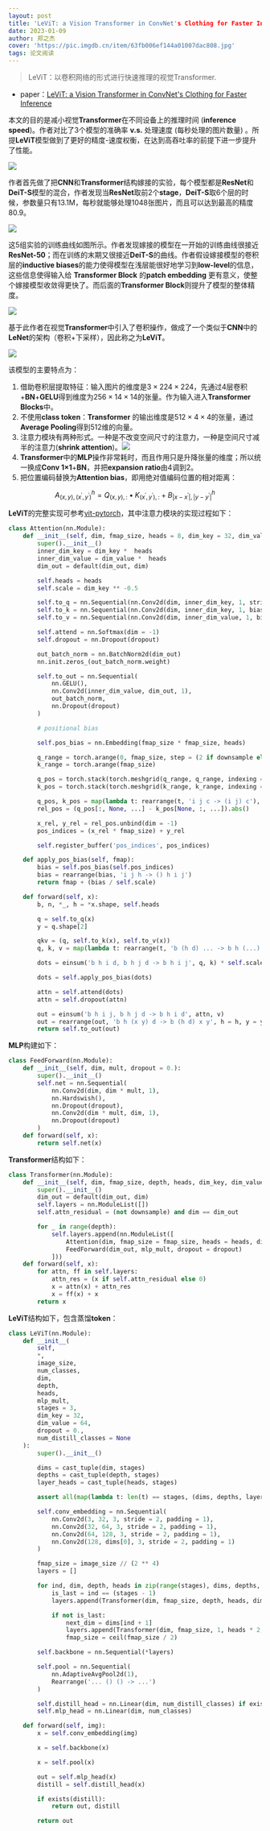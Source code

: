 ```yaml
---
layout: post
title: 'LeViT: a Vision Transformer in ConvNet's Clothing for Faster Inference'
date: 2023-01-09
author: 郑之杰
cover: 'https://pic.imgdb.cn/item/63fb006ef144a01007dac808.jpg'
tags: 论文阅读
---
```


> LeViT：以卷积网络的形式进行快速推理的视觉Transformer.

- paper：[LeViT: a Vision Transformer in ConvNet's Clothing for Faster Inference](https://arxiv.org/abs/2104.01136)

本文的目的是减小视觉**Transformer**在不同设备上的推理时间 (**inference speed**)。作者对比了3个模型的准确率 **v.s.** 处理速度 (每秒处理的图片数量) 。所提**LeViT**模型做到了更好的精度-速度权衡，在达到高吞吐率的前提下进一步提升了性能。

![](https://pic.imgdb.cn/item/63fb010bf144a01007dba587.jpg)

作者首先做了把**CNN**和**Transformer**结构嫁接的实验，每个模型都是**ResNet**和**DeiT-S**模型的混合，作者发现当**ResNet**取前2个**stage**，**DeiT-S**取6个层的时候，参数量只有13.1M，每秒就能够处理1048张图片，而且可以达到最高的精度80.9。

![](https://pic.imgdb.cn/item/63fb023cf144a01007dd3f3b.jpg)

这5组实验的训练曲线如图所示。作者发现嫁接的模型在一开始的训练曲线很接近**ResNet-50**；而在训练的末期又很接近**DeiT-S**的曲线。作者假设嫁接模型的卷积层的**inductive biases**的能力使得模型在浅层能很好地学习到**low-level**的信息，这些信息使得输入给 **Transformer Block** 的**patch embedding** 更有意义，使整个嫁接模型收敛得更快了。而后面的**Transformer Block**则提升了模型的整体精度。

![](https://pic.imgdb.cn/item/63fb029cf144a01007ddc8b2.jpg)

基于此作者在视觉**Transformer**中引入了卷积操作，做成了一个类似于**CNN**中的**LeNet**的架构（卷积+下采样），因此称之为**LeViT**。

![](https://pic.imgdb.cn/item/63fb031ef144a01007de797e.jpg)

该模型的主要特点为：
1. 借助卷积层提取特征：输入图片的维度是$3×224×224$，先通过4层卷积+**BN**+**GELU**得到维度为$256×14×14$的张量。作为输入进入**Transformer Blocks**中。
2. 不使用**class token**：**Transformer** 的输出维度是$512×4×4$的张量，通过**Average Pooling**得到512维的向量。
3. 注意力模块有两种形式。一种是不改变空间尺寸的注意力，一种是空间尺寸减半的注意力(**shrink attention**)。![](https://pic.imgdb.cn/item/63fb04ccf144a01007e14041.jpg)
4. **Transformer**中的**MLP**操作非常耗时，而且作用只是升降张量的维度；所以统一换成**Conv 1×1**+**BN**，并把**expansion ratio**由4调到2。
5. 把位置编码替换为**Attention bias**，即用绝对值编码位置的相对距离：

$$
A_{(x, y),\left(x^{\prime}, y^{\prime}\right)}^h=Q_{(x, y),:} \bullet K_{\left(x^{\prime}, y^{\prime}\right),:}+B_{\left|x-x^{\prime}\right|,\left|y-y^{\prime}\right|}^h
$$

**LeViT**的完整实现可参考[vit-pytorch](https://github.com/lucidrains/vit-pytorch/blob/main/vit_pytorch/levit.py)，其中注意力模块的实现过程如下：

```python
class Attention(nn.Module):
    def __init__(self, dim, fmap_size, heads = 8, dim_key = 32, dim_value = 64, dropout = 0., dim_out = None, downsample = False):
        super().__init__()
        inner_dim_key = dim_key *  heads
        inner_dim_value = dim_value *  heads
        dim_out = default(dim_out, dim)

        self.heads = heads
        self.scale = dim_key ** -0.5

        self.to_q = nn.Sequential(nn.Conv2d(dim, inner_dim_key, 1, stride = (2 if downsample else 1), bias = False), nn.BatchNorm2d(inner_dim_key))
        self.to_k = nn.Sequential(nn.Conv2d(dim, inner_dim_key, 1, bias = False), nn.BatchNorm2d(inner_dim_key))
        self.to_v = nn.Sequential(nn.Conv2d(dim, inner_dim_value, 1, bias = False), nn.BatchNorm2d(inner_dim_value))

        self.attend = nn.Softmax(dim = -1)
        self.dropout = nn.Dropout(dropout)

        out_batch_norm = nn.BatchNorm2d(dim_out)
        nn.init.zeros_(out_batch_norm.weight)

        self.to_out = nn.Sequential(
            nn.GELU(),
            nn.Conv2d(inner_dim_value, dim_out, 1),
            out_batch_norm,
            nn.Dropout(dropout)
        )

        # positional bias

        self.pos_bias = nn.Embedding(fmap_size * fmap_size, heads)

        q_range = torch.arange(0, fmap_size, step = (2 if downsample else 1))
        k_range = torch.arange(fmap_size)

        q_pos = torch.stack(torch.meshgrid(q_range, q_range, indexing = 'ij'), dim = -1)
        k_pos = torch.stack(torch.meshgrid(k_range, k_range, indexing = 'ij'), dim = -1)

        q_pos, k_pos = map(lambda t: rearrange(t, 'i j c -> (i j) c'), (q_pos, k_pos))
        rel_pos = (q_pos[:, None, ...] - k_pos[None, :, ...]).abs()

        x_rel, y_rel = rel_pos.unbind(dim = -1)
        pos_indices = (x_rel * fmap_size) + y_rel

        self.register_buffer('pos_indices', pos_indices)

    def apply_pos_bias(self, fmap):
        bias = self.pos_bias(self.pos_indices)
        bias = rearrange(bias, 'i j h -> () h i j')
        return fmap + (bias / self.scale)

    def forward(self, x):
        b, n, *_, h = *x.shape, self.heads

        q = self.to_q(x)
        y = q.shape[2]

        qkv = (q, self.to_k(x), self.to_v(x))
        q, k, v = map(lambda t: rearrange(t, 'b (h d) ... -> b h (...) d', h = h), qkv)

        dots = einsum('b h i d, b h j d -> b h i j', q, k) * self.scale

        dots = self.apply_pos_bias(dots)

        attn = self.attend(dots)
        attn = self.dropout(attn)

        out = einsum('b h i j, b h j d -> b h i d', attn, v)
        out = rearrange(out, 'b h (x y) d -> b (h d) x y', h = h, y = y)
        return self.to_out(out)
```

**MLP**构建如下：

```python
class FeedForward(nn.Module):
    def __init__(self, dim, mult, dropout = 0.):
        super().__init__()
        self.net = nn.Sequential(
            nn.Conv2d(dim, dim * mult, 1),
            nn.Hardswish(),
            nn.Dropout(dropout),
            nn.Conv2d(dim * mult, dim, 1),
            nn.Dropout(dropout)
        )
    def forward(self, x):
        return self.net(x)
```

**Transformer**结构如下：

```python
class Transformer(nn.Module):
    def __init__(self, dim, fmap_size, depth, heads, dim_key, dim_value, mlp_mult = 2, dropout = 0., dim_out = None, downsample = False):
        super().__init__()
        dim_out = default(dim_out, dim)
        self.layers = nn.ModuleList([])
        self.attn_residual = (not downsample) and dim == dim_out

        for _ in range(depth):
            self.layers.append(nn.ModuleList([
                Attention(dim, fmap_size = fmap_size, heads = heads, dim_key = dim_key, dim_value = dim_value, dropout = dropout, downsample = downsample, dim_out = dim_out),
                FeedForward(dim_out, mlp_mult, dropout = dropout)
            ]))
    def forward(self, x):
        for attn, ff in self.layers:
            attn_res = (x if self.attn_residual else 0)
            x = attn(x) + attn_res
            x = ff(x) + x
        return x
```

**LeViT**结构如下，包含蒸馏**token**：

```python
class LeViT(nn.Module):
    def __init__(
        self,
        *,
        image_size,
        num_classes,
        dim,
        depth,
        heads,
        mlp_mult,
        stages = 3,
        dim_key = 32,
        dim_value = 64,
        dropout = 0.,
        num_distill_classes = None
    ):
        super().__init__()

        dims = cast_tuple(dim, stages)
        depths = cast_tuple(depth, stages)
        layer_heads = cast_tuple(heads, stages)

        assert all(map(lambda t: len(t) == stages, (dims, depths, layer_heads))), 'dimensions, depths, and heads must be a tuple that is less than the designated number of stages'

        self.conv_embedding = nn.Sequential(
            nn.Conv2d(3, 32, 3, stride = 2, padding = 1),
            nn.Conv2d(32, 64, 3, stride = 2, padding = 1),
            nn.Conv2d(64, 128, 3, stride = 2, padding = 1),
            nn.Conv2d(128, dims[0], 3, stride = 2, padding = 1)
        )

        fmap_size = image_size // (2 ** 4)
        layers = []

        for ind, dim, depth, heads in zip(range(stages), dims, depths, layer_heads):
            is_last = ind == (stages - 1)
            layers.append(Transformer(dim, fmap_size, depth, heads, dim_key, dim_value, mlp_mult, dropout))

            if not is_last:
                next_dim = dims[ind + 1]
                layers.append(Transformer(dim, fmap_size, 1, heads * 2, dim_key, dim_value, dim_out = next_dim, downsample = True))
                fmap_size = ceil(fmap_size / 2)

        self.backbone = nn.Sequential(*layers)

        self.pool = nn.Sequential(
            nn.AdaptiveAvgPool2d(1),
            Rearrange('... () () -> ...')
        )

        self.distill_head = nn.Linear(dim, num_distill_classes) if exists(num_distill_classes) else always(None)
        self.mlp_head = nn.Linear(dim, num_classes)

    def forward(self, img):
        x = self.conv_embedding(img)

        x = self.backbone(x)        

        x = self.pool(x)

        out = self.mlp_head(x)
        distill = self.distill_head(x)

        if exists(distill):
            return out, distill

        return out
```